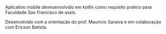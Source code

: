 Aplicativo mobile devesenvolvido em kotlin como requisito pratico para Faculdade Sao Francisco de assis.

Desenvolvido com a orientação do prof. Mauricio Saraiva e em colaboração com Ericson Batista.
